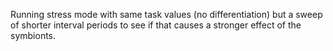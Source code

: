 Running stress mode with same task values (no differentiation) but a sweep of shorter interval periods to see if that causes a stronger effect of the symbionts.